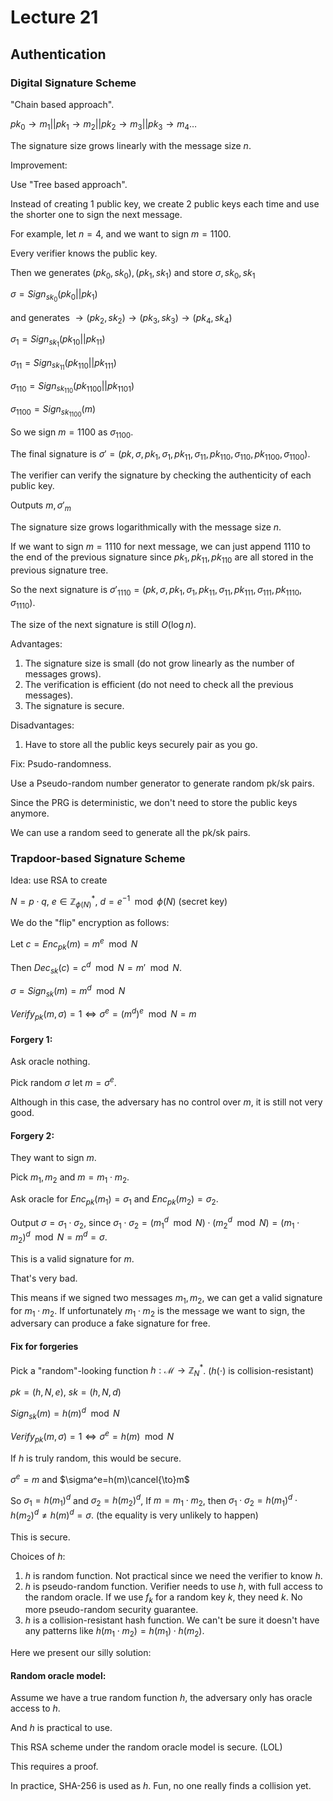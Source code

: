 # Lecture 21

## Authentication

### Digital Signature Scheme

"Chain based approach".

$pk_0\to m_1||pk_1\to m_2||pk_2\to m_3||pk_3\to m_4\dots$

The signature size grows linearly with the message size $n$.

Improvement:

Use "Tree based approach".

Instead of creating 1 public key, we create 2 public keys each time and use the shorter one to sign the next message.

For example, let $n=4$, and we want to sign $m=1100$.

Every verifier knows the public key.

Then we generates $(pk_0,sk_0),(pk_1,sk_1)$ and store $\sigma, sk_0,sk_1$

$\sigma=Sign_{sk_0}(pk_0||pk_1)$

and generates $\to (pk_2,sk_2)\to (pk_3,sk_3)\to (pk_4,sk_4)$

$\sigma_1=Sign_{sk_1}(pk_{10}||pk_{11})$

$\sigma_{11}=Sign_{sk_{11}}(pk_{110}||pk_{111})$

$\sigma_{110}=Sign_{sk_{110}}(pk_{1100}||pk_{1101})$

$\sigma_{1100}=Sign_{sk_{1100}}(m)$

So we sign $m=1100$ as $\sigma_{1100}$.

The final signature is $\sigma'=(pk,\sigma,pk_1,\sigma_1,pk_{11},\sigma_{11},pk_{110},\sigma_{110},pk_{1100},\sigma_{1100})$.

The verifier can verify the signature by checking the authenticity of each public key.

Outputs $m,\sigma'_m$

The signature size grows logarithmically with the message size $n$.

If we want to sign $m=1110$ for next message, we can just append $1110$ to the end of the previous signature since $pk_1,pk_{11},pk_{110}$ are all stored in the previous signature tree.

So the next signature is $\sigma'_{1110}=(pk,\sigma,pk_1,\sigma_1,pk_{11},\sigma_{11},pk_{111},\sigma_{111},pk_{1110},\sigma_{1110})$.

The size of the next signature is still $O(\log n)$.

Advantages:

1. The signature size is small (do not grow linearly as the number of messages grows).
2. The verification is efficient (do not need to check all the previous messages).
3. The signature is secure.

Disadvantages:

1. Have to store all the public keys securely pair as you go.

Fix: Psudo-randomness.

Use a Pseudo-random number generator to generate random pk/sk pairs.

Since the PRG is deterministic, we don't need to store the public keys anymore.

We can use a random seed to generate all the pk/sk pairs.

### Trapdoor-based Signature Scheme

Idea: use RSA to create

$N=p\cdot q$, $e\in\mathbb{Z}_{\phi(N)}^*$, $d=e^{-1}\mod\phi(N)$ (secret key)

We do the "flip" encryption as follows:

Let $c=Enc_{pk}(m)=m^e\mod N$

Then $Dec_{sk}(c)=c^d\mod N=m'\mod N$.

$\sigma=Sign_{sk}(m)=m^d\mod N$

$Verify_{pk}(m,\sigma)=1\iff \sigma^e=(m^d)^e\mod N=m$

#### Forgery 1: 

Ask oracle nothing.

Pick random $\sigma$ let $m=\sigma^e$.

Although in this case, the adversary has no control over $m$, it is still not very good.

#### Forgery 2:

They want to sign $m$.

Pick $m_1,m_2$ and $m=m_1\cdot m_2$.

Ask oracle for $Enc_{pk}(m_1)=\sigma_1$ and $Enc_{pk}(m_2)=\sigma_2$.

Output $\sigma=\sigma_1\cdot\sigma_2$, since $\sigma_1\cdot\sigma_2=(m_1^d\mod N)\cdot(m_2^d\mod N)=(m_1\cdot m_2)^d\mod N=m^d=\sigma$.

This is a valid signature for $m$.

That's very bad.

This means if we signed two messages $m_1,m_2$, we can get a valid signature for $m_1\cdot m_2$. If unfortunately $m_1\cdot m_2$ is the message we want to sign, the adversary can produce a fake signature for free.

#### Fix for forgeries

Pick a "random"-looking function $h:\mathcal{M}\to\mathbb{Z}_N^*$. ($h(\cdot)$ is collision-resistant)

$pk=(h,N,e)$, $sk=(h,N,d)$

$Sign_{sk}(m)=h(m)^d\mod N$

$Verify_{pk}(m,\sigma)=1\iff \sigma^e=h(m)\mod N$

If $h$ is truly random, this would be secure.

$\sigma^e=m$ and $\sigma^e=h(m)\cancel{\to}m$

So $\sigma_1=h(m_1)^d$ and $\sigma_2=h(m_2)^d$, If $m=m_1\cdot m_2$, then $\sigma_1\cdot\sigma_2=h(m_1)^d\cdot h(m_2)^d\neq h(m)^d=\sigma$. (the equality is very unlikely to happen)

This is secure.

Choices of $h$:

1. $h$ is random function. Not practical since we need the verifier to know $h$.
2. $h$ is pseudo-random function. Verifier needs to use $h$, with full access to the random oracle. If we use $f_k$ for a random key $k$, they need $k$. No more pseudo-random security guarantee.
3. $h$ is a collision-resistant hash function. We can't be sure it doesn't have any patterns like $h(m_1\cdot m_2)=h(m_1)\cdot h(m_2)$.

Here we present our silly solution:

#### Random oracle model:

Assume we have a true random function $h$, the adversary only has oracle access to $h$.

And $h$ is practical to use.

This RSA scheme under the random oracle model is secure. (LOL)

This requires a proof.

In practice, SHA-256 is used as $h$. Fun, no one really finds a collision yet.
